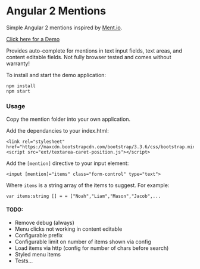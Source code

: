 # Angular 2 Mentions

Simple Angular 2 mentions inspired by [Ment.io](https://github.com/jeff-collins/ment.io).

[Click here for a Demo](http://dmacfarlane.github.io/ng2-mentions/)

Provides auto-complete for mentions in text input fields, text areas,
and content editable fields. Not fully browser tested and comes without warranty!

To install and start the demo application:

    npm install
    npm start

### Usage

Copy the mention folder into your own application.

Add the dependancies to your index.html:

    <link rel="stylesheet" href="https://maxcdn.bootstrapcdn.com/bootstrap/3.3.6/css/bootstrap.min.css">
    <script src="ext/textarea-caret-position.js"></script>

Add the `[mention]` directive to your input element:

    <input [mention]="items" class="form-control" type="text">

Where `items` is a string array of the items to suggest. For example:

    var items:string [] = = ["Noah","Liam","Mason","Jacob",...

#### TODO:

- Remove debug (always)
- Menu clicks not working in content editable
- Configurable prefix
- Configurable limit on number of items shown via config
- Load items via http (config for number of chars before search)
- Styled menu items
- Tests...
